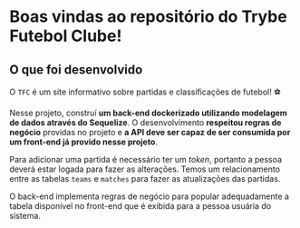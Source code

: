 # Boas vindas ao repositório do Trybe Futebol Clube!

## O que foi desenvolvido

  O `TFC` é um site informativo sobre partidas e classificações de futebol! ⚽️

  Nesse projeto, construí **um back-end dockerizado utilizando modelagem de dados através do Sequelize**. O desenvolvimento **respeitou regras de negócio** providas no projeto e **a API deve ser capaz de ser consumida por um front-end já provido nesse projeto**.

  Para adicionar uma partida é necessário ter um _token_, portanto a pessoa deverá estar logada para fazer as alterações. Temos um relacionamento entre as tabelas `teams` e `matches` para fazer as atualizações das partidas.

  O back-end implementa regras de negócio para popular adequadamente a tabela disponível no front-end que é exibida para a pessoa usuária do sistema.
